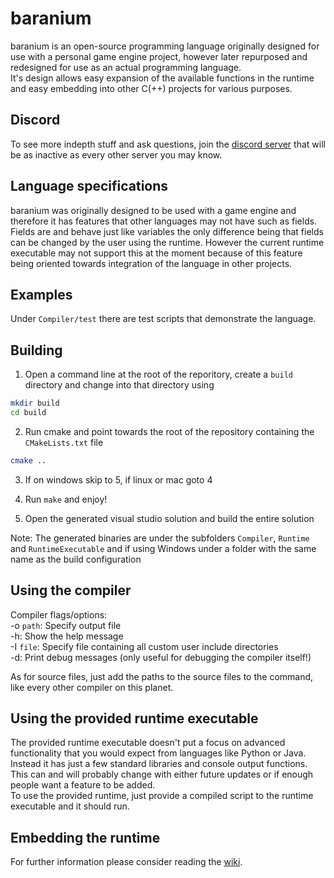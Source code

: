 baranium
========

baranium is an open-source programming language originally designed
for use with a personal game engine project, however later repurposed
and redesigned for use as an actual programming language.<br/>
It's design allows easy expansion of the available functions in the runtime
and easy embedding into other C(++) projects for various purposes.

## Discord
To see more indepth stuff and ask questions, join the [discord server](https://discord.gg/8R5YyM3MEn) that
will be as inactive as every other server you may know.

## Language specifications
baranium was originally designed to be used with a game engine and
therefore it has features that other languages may not have such as
fields. Fields are and behave just like variables the only difference
being that fields can be changed by the user using the runtime.
However the current runtime executable may not support this at the
moment because of this feature being oriented towards integration of
the language in other projects.

## Examples
Under `Compiler/test` there are test scripts that demonstrate the language.

## Building
1. Open a command line at the root of the reporitory, create a `build` directory and change into that directory using
```bash
mkdir build
cd build
```
2. Run cmake and point towards the root of the repository containing the `CMakeLists.txt` file
```bash
cmake ..
```

3. If on windows skip to 5, if linux or mac goto 4

4. Run `make` and enjoy!

5. Open the generated visual studio solution and build the entire solution

Note: The generated binaries are under the subfolders `Compiler`, `Runtime`
      and `RuntimeExecutable` and if using Windows under a folder with the
      same name as the build configuration

## Using the compiler
Compiler flags/options:<br/>
-o `path`:  Specify output file<br/>
-h:         Show the help message<br/>
-I `file`:  Specify file containing all custom user include directories<br/>
-d:         Print debug messages (only useful for debugging the compiler itself!)<br/>

As for source files, just add the paths to the source files to the command,
like every other compiler on this planet.

## Using the provided runtime executable
The provided runtime executable doesn't put a focus on advanced
functionality that you would expect from languages like Python or Java.
Instead it has just a few standard libraries and console output
functions. This can and will probably change with either future updates
or if enough people want a feature to be added.
<br/>
To use the provided runtime, just provide a compiled script to the runtime executable and it
should run.

## Embedding the runtime
For further information please consider reading the [wiki](../../wiki).